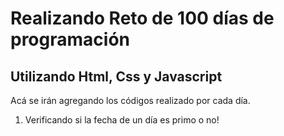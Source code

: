 # Realizando Reto de 100 días de programación
## Utilizando Html, Css y Javascript 

Acá se irán agregando los códigos realizado por cada día.

1. Verificando si la fecha de un día es primo o no!